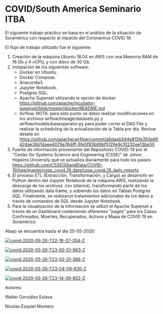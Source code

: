 # COVID/South America Seminario ITBA

El siguiente trabajo práctico se basa en el análisis de la situación de Suramérica con respecto al impacto del Coronavirus COVID 19.

El flujo de trabajo utilizado fue el siguiente:
1. Creación de la máquina Ubuntu 18.04 en AWS con una Memoria RAM de 16 Gb y 4 vCPU, y con disco de 30 Gb.
2. Instalación de los siguientes software:
    - Docker en Ubuntu.
    - Docker Compose.
    - Anaconda3.
    - Jupyter Notebook.
    - Postgres SQL.
    - Apache Superset utilizando la opción de docker https://github.com/apache/incubator-superset/blob/master/docker/README.md
    - Airflow. NOTA: para este punto se debio realizar modificaciones en los archivos airflow/lineage/datasets.py y airflow/models/baseoperator.py para poder correr el DAG File y realizar la scheduling de la actualización de la Tabla por día. Revisar detalle en https://github.com/apache/airflow/commit/a6daeb544e815fe350a96d24ae3bb14aee4079a7#diff-5fe5f93b69bf5129e9c10232ee13be30
3. Fuente de información proveniente del Repositorio COVID-19 por el "Center for Systems Science and Engineering (CSSE)" de Johns Hopkins University que se actualiza diariamente para todo los paises https://github.com/CSSEGISandData/COVID-19/tree/master/csse_covid_19_data/csse_covid_19_daily_reports
4. El proceso ETL (Extracción, Transformación, y Carga) se desarrollo en Python dentro del Jupyter Notebook de la máquina AWS, realizando la descarga de los archivos .csv (diarios), transformando parte de los datos utilizando data frame, y subiendo los datos en Tablas Postgres SQL. Finalmente, se realizaron tratamientos adicionales de los datos a través de comandos de SQL desde Jupyter Notebook.
5. Para la visualización de la información se utilizó el Apache Superset a través de un Dashboard conteniendo diferentes "pages" para los Casos Confirmados, Muertes, Recuperados, Activos y Mapa de COVID 19 en Suramérica.


Abajo se encuentra hasta el día 25-05-2020:

<a href="https://ibb.co/YdWbvVr"><img src="https://i.ibb.co/6tZN6qd/covid-2020-05-26-T22-18-37-354-Z.jpg" alt="covid-2020-05-26-T22-18-37-354-Z" border="0"></a>

<a href="https://ibb.co/6Yq21dB"><img src="https://i.ibb.co/R2J1B5y/covid-2020-05-26-T23-00-51-963-Z.jpg" alt="covid-2020-05-26-T23-00-51-963-Z" border="0"></a>

<a href="https://ibb.co/M8bqrnp"><img src="https://i.ibb.co/4scBzWM/covid-2020-05-26-T23-02-31-366-Z.jpg" alt="covid-2020-05-26-T23-02-31-366-Z" border="0"></a>

<a href="https://ibb.co/Y3gTqRx"><img src="https://i.ibb.co/HVZpkFj/covid-2020-05-26-T23-04-09-630-Z.jpg" alt="covid-2020-05-26-T23-04-09-630-Z" border="0"></a>

<a href="https://ibb.co/tbXCNm6"><img src="https://i.ibb.co/VvmBhjG/covid-2020-05-26-T23-14-39-852-Z.jpg" alt="covid-2020-05-26-T23-14-39-852-Z" border="0"></a>


Autores:

Walter González Eslava

Nicolas Ezquiel Montero
